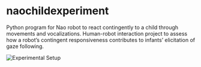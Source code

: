 # naochildexperiment

Python program for Nao robot to react contingently to a child through movements and vocalizations.
Human-robot interaction project to assess how a robot’s contingent responsiveness contributes to infants’ elicitation of gaze following.

![Experimental Setup](experimental_setup_gif.gif)
